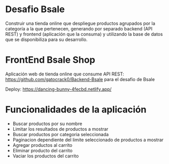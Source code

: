 # Desafio Bsale
Construir una tienda online que despliegue productos agrupados por la categoría a la que pertenecen, generando por separado backend (API REST) y frontend
(aplicación que la consuma) y utilizando la base de datos que se disponibiliza para su desarrollo.

# FrontEnd Bsale Shop

Aplicación web de tienda online que consume API REST: https://github.com/gatocrack0/Backend-Bsale para el desafio de Bsale

Deploy: https://dancing-bunny-4fecbd.netlify.app/

# Funcionalidades de la aplicación

- Buscar productos por su nombre
- Limitar los resultados de productos a mostrar
- Buscar productos por categoria seleccionada
- Paginacion dependiente del limite seleccionado de productos a mostrar
- Agregar productos al carrito
- Eliminar producto del carrito
- Vaciar los productos del carrito
